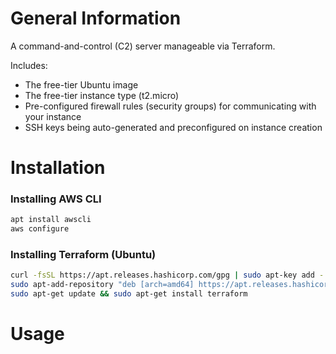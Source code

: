 # General Information

A command-and-control (C2) server manageable via Terraform.

Includes:
- The free-tier Ubuntu image
- The free-tier instance type (t2.micro)
- Pre-configured firewall rules (security groups) for communicating with your instance
- SSH keys being auto-generated and preconfigured on instance creation


# Installation

### Installing AWS CLI
```bash
apt install awscli
aws configure
```

### Installing Terraform (Ubuntu)
```bash
curl -fsSL https://apt.releases.hashicorp.com/gpg | sudo apt-key add -
sudo apt-add-repository "deb [arch=amd64] https://apt.releases.hashicorp.com $(lsb_release -cs) main"
sudo apt-get update && sudo apt-get install terraform
```

# Usage


